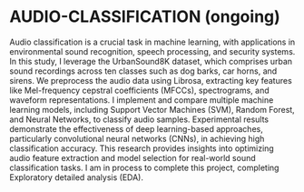 # AUDIO-CLASSIFICATION (ongoing)
Audio classification is a crucial task in machine learning, with applications in environmental sound recognition, speech processing, and security systems. In this study, I leverage the UrbanSound8K dataset, which comprises urban sound recordings across ten classes such as dog barks, car horns, and sirens. We preprocess the audio data using Librosa, extracting key features like Mel-frequency cepstral coefficients (MFCCs), spectrograms, and waveform representations.
I implement and compare multiple machine learning models, including Support Vector Machines (SVM), Random Forest, and Neural Networks, to classify audio samples. Experimental results demonstrate the effectiveness of deep learning-based approaches, particularly convolutional neural networks (CNNs), in achieving high classification accuracy. 
This research provides insights into optimizing audio feature extraction and model selection for real-world sound classification tasks.
I am in process to complete this project, completing Exploratory detailed analysis (EDA).

